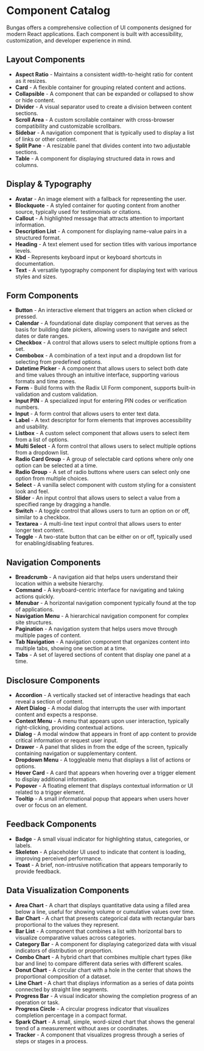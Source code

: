 # Component Catalog

Bungas offers a comprehensive collection of UI components designed for modern React applications. Each component is built with accessibility, customization, and developer experience in mind.

## Layout Components

* **Aspect Ratio** - Maintains a consistent width-to-height ratio for content as it resizes.
* **Card** - A flexible container for grouping related content and actions.
* **Collapsible** - A component that can be expanded or collapsed to show or hide content.
* **Divider** - A visual separator used to create a division between content sections.
* **Scroll Area** - A custom scrollable container with cross-browser compatibility and customizable scrollbars.
* **Sidebar** - A navigation component that is typically used to display a list of links or other content.
* **Split Pane** - A resizable panel that divides content into two adjustable sections.
* **Table** - A component for displaying structured data in rows and columns.

## Display & Typography

* **Avatar** - An image element with a fallback for representing the user.
* **Blockquote** - A styled container for quoting content from another source, typically used for testimonials or citations.
* **Callout** - A highlighted message that attracts attention to important information.
* **Description List** - A component for displaying name-value pairs in a structured format.
* **Heading** - A text element used for section titles with various importance levels.
* **Kbd** - Represents keyboard input or keyboard shortcuts in documentation.
* **Text** - A versatile typography component for displaying text with various styles and sizes.

## Form Components

* **Button** - An interactive element that triggers an action when clicked or pressed.
* **Calendar** - A foundational date display component that serves as the basis for building date pickers, allowing users to navigate and select dates or date ranges.
* **Checkbox** - A control that allows users to select multiple options from a set.
* **Combobox** - A combination of a text input and a dropdown list for selecting from predefined options.
* **Datetime Picker** - A component that allows users to select both date and time values through an intuitive interface, supporting various formats and time zones.
* **Form** - Build forms with the Radix UI Form component, supports built-in validation and custom validation.
* **Input PIN** - A specialized input for entering PIN codes or verification numbers.
* **Input** - A form control that allows users to enter text data.
* **Label** - A text descriptor for form elements that improves accessibility and usability.
* **Listbox** - A custom select component that allows users to select item from a list of options.
* **Multi Select** - A form control that allows users to select multiple options from a dropdown list.
* **Radio Card Group** - A group of selectable card options where only one option can be selected at a time.
* **Radio Group** - A set of radio buttons where users can select only one option from multiple choices.
* **Select** - A vanilla select component with custom styling for a consistent look and feel.
* **Slider** - An input control that allows users to select a value from a specified range by dragging a handle.
* **Switch** - A toggle control that allows users to turn an option on or off, similar to a checkbox.
* **Textarea** - A multi-line text input control that allows users to enter longer text content.
* **Toggle** - A two-state button that can be either on or off, typically used for enabling/disabling features.

## Navigation Components

* **Breadcrumb** - A navigation aid that helps users understand their location within a website hierarchy.
* **Command** - A keyboard-centric interface for navigating and taking actions quickly.
* **Menubar** - A horizontal navigation component typically found at the top of applications.
* **Navigation Menu** - A hierarchical navigation component for complex site structures.
* **Pagination** - A navigation system that helps users move through multiple pages of content.
* **Tab Navigation** - A navigation component that organizes content into multiple tabs, showing one section at a time.
* **Tabs** - A set of layered sections of content that display one panel at a time.

## Disclosure Components

* **Accordion** - A vertically stacked set of interactive headings that each reveal a section of content.
* **Alert Dialog** - A modal dialog that interrupts the user with important content and expects a response.
* **Context Menu** - A menu that appears upon user interaction, typically right-clicking, providing contextual actions.
* **Dialog** - A modal window that appears in front of app content to provide critical information or request user input.
* **Drawer** - A panel that slides in from the edge of the screen, typically containing navigation or supplementary content.
* **Dropdown Menu** - A toggleable menu that displays a list of actions or options.
* **Hover Card** - A card that appears when hovering over a trigger element to display additional information.
* **Popover** - A floating element that displays contextual information or UI related to a trigger element.
* **Tooltip** - A small informational popup that appears when users hover over or focus on an element.

## Feedback Components

* **Badge** - A small visual indicator for highlighting status, categories, or labels.
* **Skeleton** - A placeholder UI used to indicate that content is loading, improving perceived performance.
* **Toast** - A brief, non-intrusive notification that appears temporarily to provide feedback.

## Data Visualization Components

* **Area Chart** - A chart that displays quantitative data using a filled area below a line, useful for showing volume or cumulative values over time.
* **Bar Chart** - A chart that presents categorical data with rectangular bars proportional to the values they represent.
* **Bar List** - A component that combines a list with horizontal bars to visualize comparative values across categories.
* **Category Bar** - A component for displaying categorized data with visual indicators of distribution or proportion.
* **Combo Chart** - A hybrid chart that combines multiple chart types (like bar and line) to compare different data series with different scales.
* **Donut Chart** - A circular chart with a hole in the center that shows the proportional composition of a dataset.
* **Line Chart** - A chart that displays information as a series of data points connected by straight line segments.
* **Progress Bar** - A visual indicator showing the completion progress of an operation or task.
* **Progress Circle** - A circular progress indicator that visualizes completion percentage in a compact format.
* **Spark Chart** - A small, simple, word-sized chart that shows the general trend of a measurement without axes or coordinates.
* **Tracker** - A component that visualizes progress through a series of steps or stages in a process.
